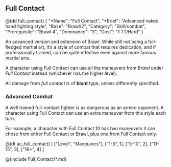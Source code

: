 ## Full Contact

@(dd full_contact)
{ 
  "*Name": "Full Contact",
  "*Brief": "Advanced naked hand fighting style",
  "Base": "Brawl/2",
  "Category": "Skill/combat",
  "Prerequisite": "Brawl 4",
  "Dominance": "3",
  "Cost": "1 TT/Hard"
}

An advanced version and extension of Brawl. While still not being a full-fledged
martial art, it’s a style of combat that requires dedication, and if
professionally trained, can be quite effective even against more famous martial
arts.

A character using Full Contact can use all the maneuvers from *Brawl* under
*Full Contact* instead (whichever has the higher level).

All damage from *full contact* is of __blunt__ type, unless differently
specified.

### Advanced Combat

A well trained full-contact fighter is as dangerous as an armed opponent.
A character using Full Contact can use an extra maneuver from this style each
turn.

For example, a character with Full Contact 10 has two maneuvers it can
chose from either Full Contact or Brawl, plus one from Full Contact only.

@(dt ac_full_contact)
[
   ["Level", "Maneuvers"],
   ["1-5", 1],
   ["5-10", 2],
   ["11-15", 3],
   ["16+", 4]
]

@(include Full_Contact/*.md)
